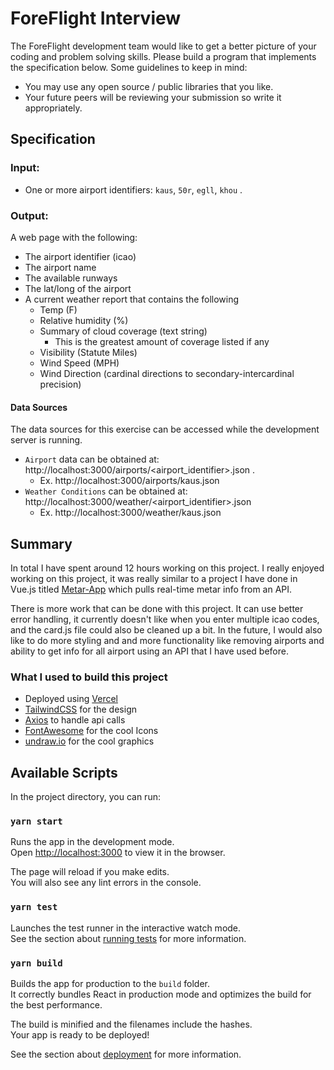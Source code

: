 # ForeFlight Interview

The ForeFlight development team would like to get a better picture of your coding and problem solving skills. Please build a program that implements the specification below. Some guidelines to keep in mind:

-   You may use any open source / public libraries that you like.
-   Your future peers will be reviewing your submission so write it appropriately.

## Specification

### Input:

-   One or more airport identifiers: `kaus`, `50r`, `egll`, `khou` .

### Output:

A web page with the following:

-   The airport identifier (icao)
-   The airport name
-   The available runways
-   The lat/long of the airport
-   A current weather report that contains the following
    -   Temp (F)
    -   Relative humidity (%)
    -   Summary of cloud coverage (text string)
        -   This is the greatest amount of coverage listed if any
    -   Visibility (Statute Miles)
    -   Wind Speed (MPH)
    -   Wind Direction (cardinal directions to secondary-intercardinal precision)

#### Data Sources

The data sources for this exercise can be accessed while the development server is running.

-   `Airport` data can be obtained at: http://localhost:3000/airports/<airport_identifier>.json .
    -   Ex. http://localhost:3000/airports/kaus.json
-   `Weather Conditions` can be obtained at: http://localhost:3000/weather/<airport_identifier>.json
    -   Ex. http://localhost:3000/weather/kaus.json

## Summary

In total I have spent around 12 hours working on this project. I really enjoyed working on this project, it was really similar to a project I have done in Vue.js titled [Metar-App](https://metar-data.vercel.app/) which pulls real-time metar info from an API.

There is more work that can be done with this project. It can use better error handling, it currently doesn't like when you enter multiple icao codes, and the card.js file could also be cleaned up a bit. In the future, I would also like to do more styling and and more functionality like removing airports and ability to get info for all airport using an API that I have used before.

### What I used to build this project

-   Deployed using [Vercel](https://vercel.com/)
-   [TailwindCSS](https://tailwindcss.com/) for the design
-   [Axios](https://axios-http.com/docs/intro) to handle api calls
-   [FontAwesome](https://fontawesome.com/) for the cool Icons
-   [undraw.io](https://undraw.co/illustrations) for the cool graphics

## Available Scripts

In the project directory, you can run:

### `yarn start`

Runs the app in the development mode.\
Open [http://localhost:3000](http://localhost:3000) to view it in the browser.

The page will reload if you make edits.\
You will also see any lint errors in the console.

### `yarn test`

Launches the test runner in the interactive watch mode.\
See the section about [running tests](https://facebook.github.io/create-react-app/docs/running-tests) for more information.

### `yarn build`

Builds the app for production to the `build` folder.\
It correctly bundles React in production mode and optimizes the build for the best performance.

The build is minified and the filenames include the hashes.\
Your app is ready to be deployed!

See the section about [deployment](https://facebook.github.io/create-react-app/docs/deployment) for more information.

